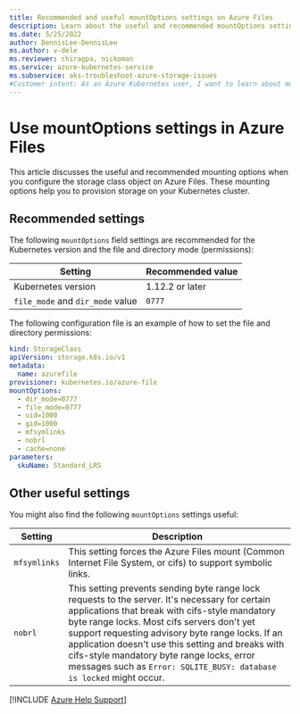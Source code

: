 ```yaml
---
title: Recommended and useful mountOptions settings on Azure Files
description: Learn about the useful and recommended mountOptions settings when you configure the storage class object on Azure Files.
ms.date: 5/25/2022
author: DennisLee-DennisLee
ms.author: v-dele
ms.reviewer: chiragpa, nickoman
ms.service: azure-kubernetes-service
ms.subservice: aks-troubleshoot-azure-storage-issues
#Customer intent: As an Azure Kubernetes user, I want to learn about mount option settings so that I can set up my Azure Files storage class object optimally on my Azure Kubernetes Service (AKS) cluster.
---
```

# Use mountOptions settings in Azure Files

This article discusses the useful and recommended mounting options when you configure the storage class object on Azure Files. These mounting options help you to provision storage on your Kubernetes cluster.

## Recommended settings

The following `mountOptions` field settings are recommended for the Kubernetes version and the file and directory mode (permissions):

| Setting                          | Recommended value |
|----------------------------------|-------------------|
| Kubernetes version               | 1.12.2 or later   |
| `file_mode` and `dir_mode` value | `0777`            |

The following configuration file is an example of how to set the file and directory permissions:

```yaml
kind: StorageClass
apiVersion: storage.k8s.io/v1
metadata:
  name: azurefile
provisioner: kubernetes.io/azure-file
mountOptions:
  - dir_mode=0777
  - file_mode=0777
  - uid=1000
  - gid=1000
  - mfsymlinks
  - nobrl
  - cache=none
parameters:
  skuName: Standard_LRS
```

## Other useful settings

You might also find the following `mountOptions` settings useful:

| Setting | Description |
|--|--|
| `mfsymlinks` | This setting forces the Azure Files mount (Common Internet File System, or cifs) to support symbolic links. |
| `nobrl` | This setting prevents sending byte range lock requests to the server. It's necessary for certain applications that break with cifs-style mandatory byte range locks. Most cifs servers don't yet support requesting advisory byte range locks. If an application doesn't use this setting and breaks with cifs-style mandatory byte range locks, error messages such as `Error: SQLITE_BUSY: database is locked` might occur. |

[!INCLUDE [Azure Help Support](../../includes/azure-help-support.md)]
